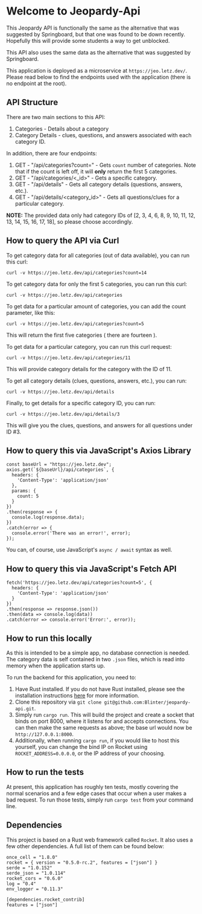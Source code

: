 # Welcome to Jeopardy-Api
This Jeopardy API is functionally the same as the alternative that was suggested by Springboard, 
but that one was found to be down recently. Hopefully this will provide some students a way to get
unblocked.

This API also uses the same data as the alternative that was suggested by Springboard.

This application is deployed as a microservice at `https://jeo.letz.dev/`. Please read below to find the endpoints used with the application (there is no endpoint at the root).


## API Structure
There are two main sections to this API:
1. Categories - Details about a category
2. Category Details - clues, questions, and answers associated with each category ID.

In addition, there are four endpoints:
1. GET - "/api/categories?count=" - Gets `count` number of categories. Note that if the count is left off, it will **only** return the first 5 categories.
2. GET - "/api/categories/<_id>" - Gets a specific category.
3. GET - "/api/details" - Gets all category details (questions, answers, etc.).
4. GET - "/api/details/<category_id>" - Gets all questions/clues for a particular category.

**NOTE:** The provided data only had category IDs of [2, 3, 4, 6, 8, 9, 10, 11, 12, 13, 14, 15, 16, 17, 18], so please choose accordingly.


## How to query the API via Curl

To get category data for all categories (out of data available), you can run this curl:
```
curl -v https://jeo.letz.dev/api/categories?count=14
```

To get category data for only the first 5 categories, you can run this curl:
```
curl -v https://jeo.letz.dev/api/categories
```

To get data for a particular amount of categories, you can add the count parameter, like this:
```
curl -v https://jeo.letz.dev/api/categories?count=5
```
This will return the first five categories ( there are fourteen ).


To get data for a particular category, you can run this curl request:
```
curl -v https://jeo.letz.dev/api/categories/11
```
This will provide category details for the category with the ID of 11.


To get all category details (clues, questions, answers, etc.), you can run:
```
curl -v https://jeo.letz.dev/api/details
```


Finally, to get details for a specific category ID, you can run:
```
curl -v https://jeo.letz.dev/api/details/3
```
This will give you the clues, questions, and answers for all questions under ID #3.


## How to query this via JavaScript's Axios Library
```
const baseUrl = "https://jeo.letz.dev";
axios.get(`${baseUrl}/api/categories`, {
  headers: {
    'Content-Type': 'application/json'
  },
  params: {
    count: 5
  }
})
.then(response => {
  console.log(response.data);
})
.catch(error => {
  console.error('There was an error!', error);
});
```

You can, of course, use JavaScript's `async / await` syntax as well.


## How to query this via JavaScript's Fetch API
```
fetch('https://jeo.letz.dev/api/categories?count=5', {
  headers: {
    'Content-Type': 'application/json'
  }
})
.then(response => response.json())
.then(data => console.log(data))
.catch(error => console.error('Error:', error));
```


## How to run this locally
As this is intended to be a simple app, no database connection is needed. The category data is self contained in two `.json` files, which is read into memory when the application starts up.

To run the backend for this application, you need to:
1. Have Rust installed. If you do not have Rust installed, please see the installation instructions [here](https://www.rust-lang.org/tools/install) for more information.
2. Clone this repository via `git clone git@github.com:Blinter/jeopardy-api.git`.
3. Simply run `cargo run`. This will build the project and create a socket that binds on port 8000, where it listens for and accepts connections. You can then make the same requests as above; the base url would now be `http://127.0.0.1:8000`.
4. Additionally, when running `cargo run`, if you would like to host this yourself, you can change the bind IP on Rocket using `ROCKET_ADDRESS=0.0.0.0`, or the IP address of your choosing.


## How to run the tests
At present, this application has roughly ten tests, mostly covering the normal scenarios and a few edge cases that occur when a user makes a bad request. To run those tests, simply run `cargo test` from your command line.


## Dependencies
This project is based on a Rust web framework called `Rocket`. It also uses a few other dependencies. A full list of them can be found below:
```
once_cell = "1.8.0"
rocket = { version = "0.5.0-rc.2", features = ["json"] }
serde = "1.0.152"
serde_json = "1.0.114"
rocket_cors = "0.6.0"
log = "0.4"
env_logger = "0.11.3"

[dependencies.rocket_contrib]
features = ["json"]
```
